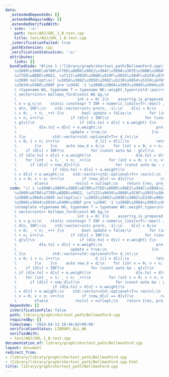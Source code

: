 ```yaml
---
data:
  _extendedDependsOn: []
  _extendedRequiredBy: []
  _extendedVerifiedWith:
  - icon: ':x:'
    path: test/AOJ/GRL_1_B.test.cpp
    title: test/AOJ/GRL_1_B.test.cpp
  _isVerificationFailed: true
  _pathExtension: cpp
  _verificationStatusIcon: ':x:'
  attributes:
    links: []
  bundledCode: "#line 1 \"library/graph/shortest_path/BellmanFord.cpp\"\n// s \u304B\
    \u3089\u306E\u6700\u77ED\u8DDD\u96E2\u304C\u5B9A\u307E\u308B\u306A\u3089\u6700\
    \u77ED\u8DDD\u96E2, \u7121\u9650\u306B\u5C0F\u3055\u304F\u51FA\u6765\u308B\u306A\
    \u3089 nullopt\n// \u305D\u3082\u305D\u3082\u5230\u9054\u51FA\u6765\u306A\u3044\
    \u5834\u5408\u306F pre \u304C -1 \u306B\u306A\u3063\u3066\u3044\u308B\ntemplate\
    \ <typename WG, typename T = typename WG::weight_type>\nstd::pair<vector<std::optional<T>>,\
    \ vector<int>> bellman_ford(const WG &g,\n                                   \
    \                           int s = 0) {\n    assert(g.is_prepared());\n    int\
    \ n = g.n;\n    static constexpr T INF = numeric_limits<T>::max() / 2;\n    std::vector<T>\
    \ d(n, INF);\n    std::vector<int> pre(n, -1);\n    d[s] = 0;\n    for (int _\
    \ = 0; _ < n; _++) {\n        bool update = false;\n        for (int v = 0; v\
    \ < n; v++)\n            if (d[v] < INF)\n                for (const auto &e :\
    \ g[v])\n                    if (d[e.to] > d[v] + e.weight) {\n              \
    \          d[e.to] = d[v] + e.weight;\n                        pre[e.to] = v;\n\
    \                        update = true;\n                    }\n        if (!update)\
    \ {\n            std::vector<std::optional<T>> d_(n);\n            for (int i\
    \ = 0; i < n; i++)\n                d_[i] = d[i];\n            return {d_, pre};\n\
    \        }\n    }\n    auto now_d = d;\n    for (int v = 0; v < n; v++)\n    \
    \    if (d[v] < INF)\n            for (const auto &e : g[v])\n               \
    \ if (d[e.to] > d[v] + e.weight)\n                    d[e.to] = d[v] + e.weight;\n\
    \    for (int _ = 1; _ < n; _++)\n        for (int v = 0; v < n; v++)\n      \
    \      if (d[v] < now_d[v])\n                for (const auto &e : g[v])\n    \
    \                if (d[e.to] > d[v] + e.weight)\n                        d[e.to]\
    \ = d[v] + e.weight;\n    std::vector<std::optional<T>> res(n);\n    for (int\
    \ v = 0; v < n; v++)\n        if (now_d[v] == d[v])\n            res[v] = d[v];\n\
    \        else\n            res[v] = nullopt;\n    return {res, pre};\n}\n"
  code: "// s \u304B\u3089\u306E\u6700\u77ED\u8DDD\u96E2\u304C\u5B9A\u307E\u308B\u306A\
    \u3089\u6700\u77ED\u8DDD\u96E2, \u7121\u9650\u306B\u5C0F\u3055\u304F\u51FA\u6765\
    \u308B\u306A\u3089 nullopt\n// \u305D\u3082\u305D\u3082\u5230\u9054\u51FA\u6765\
    \u306A\u3044\u5834\u5408\u306F pre \u304C -1 \u306B\u306A\u3063\u3066\u3044\u308B\
    \ntemplate <typename WG, typename T = typename WG::weight_type>\nstd::pair<vector<std::optional<T>>,\
    \ vector<int>> bellman_ford(const WG &g,\n                                   \
    \                           int s = 0) {\n    assert(g.is_prepared());\n    int\
    \ n = g.n;\n    static constexpr T INF = numeric_limits<T>::max() / 2;\n    std::vector<T>\
    \ d(n, INF);\n    std::vector<int> pre(n, -1);\n    d[s] = 0;\n    for (int _\
    \ = 0; _ < n; _++) {\n        bool update = false;\n        for (int v = 0; v\
    \ < n; v++)\n            if (d[v] < INF)\n                for (const auto &e :\
    \ g[v])\n                    if (d[e.to] > d[v] + e.weight) {\n              \
    \          d[e.to] = d[v] + e.weight;\n                        pre[e.to] = v;\n\
    \                        update = true;\n                    }\n        if (!update)\
    \ {\n            std::vector<std::optional<T>> d_(n);\n            for (int i\
    \ = 0; i < n; i++)\n                d_[i] = d[i];\n            return {d_, pre};\n\
    \        }\n    }\n    auto now_d = d;\n    for (int v = 0; v < n; v++)\n    \
    \    if (d[v] < INF)\n            for (const auto &e : g[v])\n               \
    \ if (d[e.to] > d[v] + e.weight)\n                    d[e.to] = d[v] + e.weight;\n\
    \    for (int _ = 1; _ < n; _++)\n        for (int v = 0; v < n; v++)\n      \
    \      if (d[v] < now_d[v])\n                for (const auto &e : g[v])\n    \
    \                if (d[e.to] > d[v] + e.weight)\n                        d[e.to]\
    \ = d[v] + e.weight;\n    std::vector<std::optional<T>> res(n);\n    for (int\
    \ v = 0; v < n; v++)\n        if (now_d[v] == d[v])\n            res[v] = d[v];\n\
    \        else\n            res[v] = nullopt;\n    return {res, pre};\n}\n"
  dependsOn: []
  isVerificationFile: false
  path: library/graph/shortest_path/BellmanFord.cpp
  requiredBy: []
  timestamp: '2024-04-13 18:46:02+09:00'
  verificationStatus: LIBRARY_ALL_WA
  verifiedWith:
  - test/AOJ/GRL_1_B.test.cpp
documentation_of: library/graph/shortest_path/BellmanFord.cpp
layout: document
redirect_from:
- /library/library/graph/shortest_path/BellmanFord.cpp
- /library/library/graph/shortest_path/BellmanFord.cpp.html
title: library/graph/shortest_path/BellmanFord.cpp
---
```

